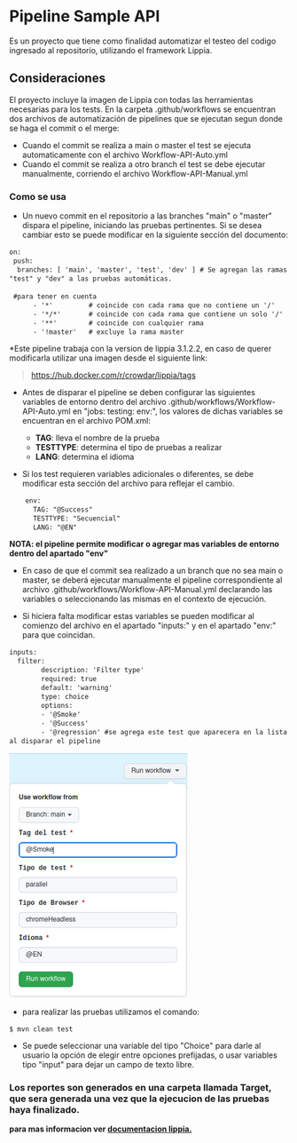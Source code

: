 # Pipeline Sample API

Es un proyecto que tiene como finalidad automatizar el testeo del codigo ingresado al repositorio, utilizando el framework Lippia.

## Consideraciones
El proyecto incluye la imagen de Lippia con todas las herramientas necesarias para los tests. En la carpeta .github/workflows se encuentran dos archivos de automatización de pipelines que se ejecutan segun donde se haga el commit o el merge:
- Cuando el commit se realiza a main o master el test se ejecuta automaticamente con el archivo Workflow-API-Auto.yml
- Cuando el commit se realiza a otro branch el test se debe ejecutar manualmente, corriendo el archivo Workflow-API-Manual.yml

### Como se usa
- Un nuevo commit en el repositorio a las branches "main" o "master" dispara el pipeline, iniciando las pruebas pertinentes. Si se desea cambiar esto se puede modificar en la siguiente sección del documento:

```
on: 
 push:
  branches: [ 'main', 'master', 'test', 'dev' ] # Se agregan las ramas "test" y "dev" a las pruebas automáticas.

 #para tener en cuenta
      - '*'         # coincide con cada rama que no contiene un '/'
      - '*/*'       # coincide con cada rama que contiene un solo '/'
      - '**'        # coincide con cualquier rama
      - '!master'   # excluye la rama master
```
*Este pipeline trabaja con la version de lippia 3.1.2.2, en caso de querer modificarla utilizar una imagen desde el siguiente link:
>https://hub.docker.com/r/crowdar/lippia/tags

- Antes de disparar el pipeline se deben configurar las siguientes variables de entorno dentro del archivo .github/workflows/Workflow-API-Auto.yml en "jobs: testing: env:", los valores de dichas variables se encuentran en el archivo POM.xml:
  * **TAG**: lleva el nombre de la prueba
  * **TESTTYPE**:  determina el tipo de pruebas a realizar
  * **LANG**: determina el idioma

- Si los test requieren variables adicionales o diferentes, se debe modificar esta sección del archivo para reflejar el cambio.

```
    env: 
      TAG: "@Success"
      TESTTYPE: "Secuencial"
      LANG: "@EN"
```

**NOTA:  el pipeline permite modificar o agregar mas variables de entorno dentro del apartado "env"**

- En caso de que el commit sea realizado a un branch que no sea main o master, se deberá ejecutar manualmente el pipeline correspondiente al archivo .github/workflows/Workflow-API-Manual.yml declarando las variables o seleccionando las mismas en el contexto de ejecución.

- Si hiciera falta modificar estas variables se pueden modificar al comienzo del archivo en el apartado "inputs:" y en el apartado "env:" para que coincidan.

```
inputs:
  filter:
        description: 'Filter type'
        required: true
        default: 'warning'
        type: choice
        options:
        - '@Smoke'
        - '@Success'
        - '@regression' #se agrega este test que aparecera en la lista al disparar el pipeline
  ```

![Env-mod](docs/images/Env-mod.png)

  
* para realizar las pruebas utilizamos el comando: 
```
$ mvn clean test
```

- Se puede seleccionar una variable del tipo "Choice" para darle al usuario la opción de elegir entre opciones prefijadas, o usar variables tipo "input" para dejar un campo de texto libre. 

### Los reportes son generados en una carpeta llamada **Target**, que sera generada una vez que la ejecucion de las pruebas haya finalizado.

**para mas informacion ver [documentacion lippia.](https://github.com/Crowdar/lippia-web-sample-project#getting-started "documentacion lippia.")**
